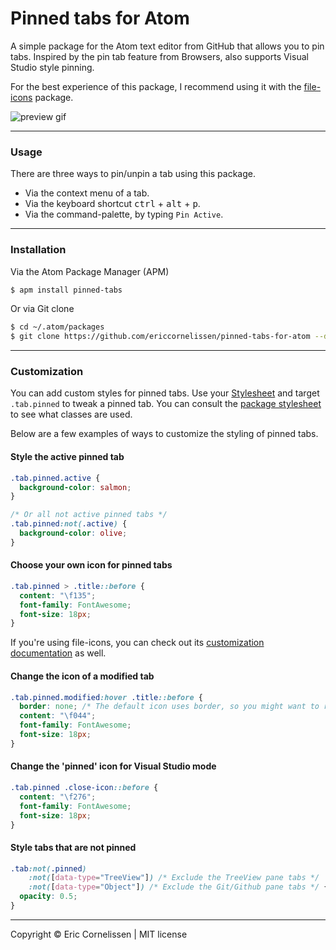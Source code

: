 # Pinned tabs for Atom
A simple package for the Atom text editor from GitHub that allows you to pin tabs. Inspired by the pin tab feature from Browsers, also supports Visual Studio style pinning.

For the best experience of this package, I recommend using it with the [file-icons](https://atom.io/packages/file-icons) package.

![preview gif](http://i.imgur.com/zdzpBnd.gif)

* * *

### Usage
There are three ways to pin/unpin a tab using this package.
- Via the context menu of a tab.
- Via the keyboard shortcut <kbd>ctrl</kbd> + <kbd>alt</kbd> + <kbd>p</kbd>.
- Via the command-palette, by typing `Pin Active`.

* * *

### Installation
Via the Atom Package Manager (APM)
```bash
$ apm install pinned-tabs
```

Or via Git clone
```bash
$ cd ~/.atom/packages
$ git clone https://github.com/ericcornelissen/pinned-tabs-for-atom --depth=1
```

* * *

### Customization
You can add custom styles for pinned tabs. Use your [Stylesheet](https://flight-manual.atom.io/using-atom/sections/basic-customization/#style-tweaks) and target `.tab.pinned` to tweak a pinned tab. You can consult the [package stylesheet](./styles/pinned-tabs.less) to see what classes are used.

Below are a few examples of ways to customize the styling of pinned tabs.

#### Style the active pinned tab
```css
.tab.pinned.active {
  background-color: salmon;
}

/* Or all not active pinned tabs */
.tab.pinned:not(.active) {
  background-color: olive;
}
```

#### Choose your own icon for pinned tabs
```css
.tab.pinned > .title::before {
  content: "\f135";
  font-family: FontAwesome;
  font-size: 18px;
}
```

If you're using file-icons, you can check out its [customization documentation](https://github.com/file-icons/atom#customisation) as well.

#### Change the icon of a modified tab
```css
.tab.pinned.modified:hover .title::before {
  border: none; /* The default icon uses border, so you might want to remove it */
  content: "\f044";
  font-family: FontAwesome;
  font-size: 18px;
}
```

#### Change the 'pinned' icon for Visual Studio mode
```css
.tab.pinned .close-icon::before {
  content: "\f276";
  font-family: FontAwesome;
  font-size: 18px;
}
```

#### Style tabs that are not pinned
```css
.tab:not(.pinned)
    :not([data-type="TreeView"]) /* Exclude the TreeView pane tabs */
    :not([data-type="Object"]) /* Exclude the Git/Github pane tabs */ {
  opacity: 0.5;
}
```

* * *

Copyright © Eric Cornelissen | MIT license
